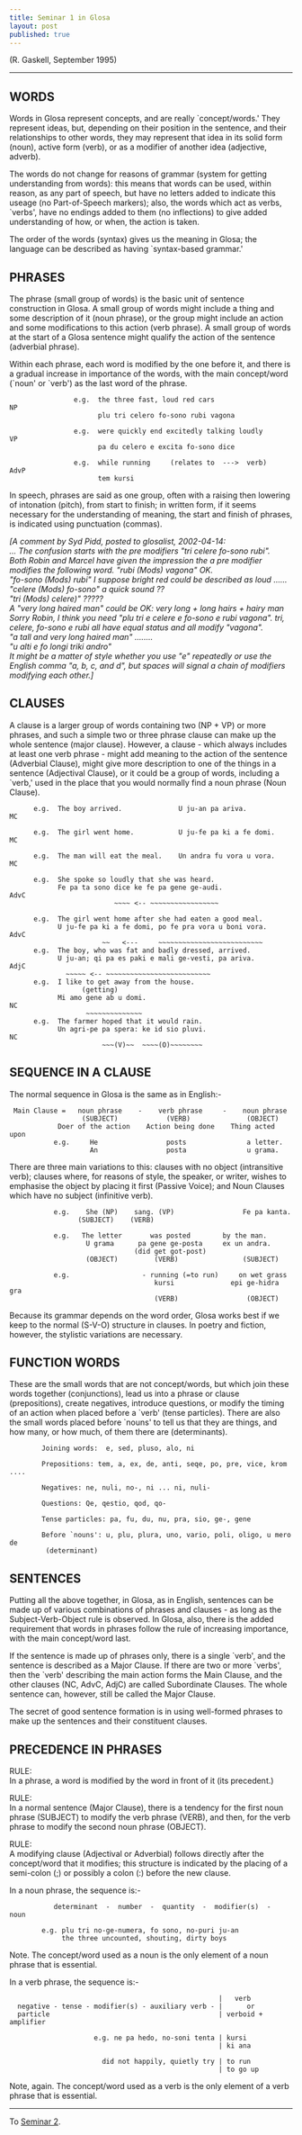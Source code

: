 ```yaml
---
title: Seminar 1 in Glosa
layout: post
published: true
---
```

  
  



(R. Gaskell, September 1995)

-----

  

## WORDS

Words in Glosa represent concepts, and are really \`concept/words.' They
represent ideas, but, depending on their position in the sentence, and
their relationships to other words, they may represent that idea in its
solid form (noun), active form (verb), or as a modifier of another idea
(adjective, adverb).

The words do not change for reasons of grammar (system for getting
understanding from words): this means that words can be used, within
reason, as any part of speech, but have no letters added to indicate
this useage (no Part-of-Speech markers); also, the words which act as
verbs, \`verbs', have no endings added to them (no inflections) to give
added understanding of how, or when, the action is taken.

The order of the words (syntax) gives us the meaning in Glosa; the
language can be described as having \`syntax-based grammar.'

  

## PHRASES

The phrase (small group of words) is the basic unit of sentence
construction in Glosa. A small group of words might include a thing and
some description of it (noun phrase), or the group might include an
action and some modifications to this action (verb phrase). A small
group of words at the start of a Glosa sentence might qualify the action
of the sentence (adverbial phrase).

Within each phrase, each word is modified by the one before it, and
there is a gradual increase in importance of the words, with the main
concept/word (\`noun' or \`verb') as the last word of the phrase.

``` 
                e.g.  the three fast, loud red cars                  NP
                      plu tri celero fo-sono rubi vagona

                e.g.  were quickly end excitedly talking loudly      VP
                      pa du celero e excita fo-sono dice

                e.g.  while running     (relates to  --->  verb)     AdvP
                      tem kursi
```

In speech, phrases are said as one group, often with a raising then
lowering of intonation (pitch), from start to finish; in written form,
if it seems necessary for the understanding of meaning, the start and
finish of phrases, is indicated using punctuation (commas).

*\[A comment by Syd Pidd, posted to glosalist, 2002-04-14:  
... The confusion starts with the pre modifiers "tri celere fo-sono
rubi".  
Both Robin and Marcel have given the impression the a pre modifier
modifies the following word. "rubi (Mods) vagona" OK.  
"fo-sono (Mods) rubi" I suppose bright red could be described as loud
......  
"celere (Mods) fo-sono" a quick sound ??  
"tri (Mods) celere)" ?????  
A "very long haired man" could be OK: very long + long hairs + hairy
man  
Sorry Robin, I think you need "plu tri e celere e fo-sono e rubi
vagona". tri, celere, fo-sono e rubi all have equal status and all
modify "vagona".  
"a tall and very long haired man" ........  
"u alti e fo longi triki andro"  
It might be a matter of style whether you use "e" repeatedly or use the
English comma "a, b, c, and d", but spaces will signal a chain of
modifiers modifying each other.\]*

  

## CLAUSES

A clause is a larger group of words containing two (NP + VP) or more
phrases, and such a simple two or three phrase clause can make up the
whole sentence (major clause). However, a clause - which always includes
at least one verb phrase - might add meaning to the action of the
sentence (Adverbial Clause), might give more description to one of the
things in a sentence (Adjectival Clause), or it could be a group of
words, including a \`verb,' used in the place that you would normally
find a noun phrase (Noun Clause).

``` 
      e.g.  The boy arrived.              U ju-an pa ariva.            MC

      e.g.  The girl went home.           U ju-fe pa ki a fe domi.     MC

      e.g.  The man will eat the meal.    Un andra fu vora u vora.     MC

      e.g.  She spoke so loudly that she was heard.
            Fe pa ta sono dice ke fe pa gene ge-audi.                AdvC
                          ~~~~ <-- ~~~~~~~~~~~~~~~~~

      e.g.  The girl went home after she had eaten a good meal.
            U ju-fe pa ki a fe domi, po fe pra vora u boni vora.     AdvC
                       ~~   <---     ~~~~~~~~~~~~~~~~~~~~~~~~~~
      e.g.  The boy, who was fat and badly dressed, arrived.
            U ju-an; qi pa es paki e mali ge-vesti, pa ariva.        AdjC
              ~~~~~ <-- ~~~~~~~~~~~~~~~~~~~~~~~~~~
      e.g.  I like to get away from the house.
                  (getting)
            Mi amo gene ab u domi.                                     NC
                   ~~~~~~~~~~~~~~
      e.g.  The farmer hoped that it would rain.
            Un agri-pe pa spera: ke id sio pluvi.                      NC
                       ~~~(V)~~  ~~~~(O)~~~~~~~~
```

## SEQUENCE IN A CLAUSE

The normal sequence in Glosa is the same as in English:-

``` 
 Main Clause =   noun phrase    -    verb phrase     -    noun phrase
                  (SUBJECT)            (VERB)              (OBJECT)
            Doer of the action    Action being done    Thing acted upon
           e.g.     He                 posts               a letter.
                    An                 posta               u grama.
```

There are three main variations to this: clauses with no object
(intransitive verb); clauses where, for reasons of style, the speaker,
or writer, wishes to emphasise the object by placing it first (Passive
Voice); and Noun Clauses which have no subject (infinitive verb).

``` 
           e.g.    She (NP)    sang. (VP)                 Fe pa kanta.
                 (SUBJECT)    (VERB)

           e.g.   The letter       was posted        by the man.
                   U grama      pa gene ge-posta     ex un andra.
                               (did get got-post)
                   (OBJECT)         (VERB)                (SUBJECT)

           e.g.                  - running (=to run)     on wet grass
                                    kursi              epi ge-hidra gra
                                    (VERB)                 (OBJECT)
```

Because its grammar depends on the word order, Glosa works best if we
keep to the normal (S-V-O) structure in clauses. In poetry and fiction,
however, the stylistic variations are necessary.

  

## FUNCTION WORDS

These are the small words that are not concept/words, but which join
these words together (conjunctions), lead us into a phrase or clause
(prepositions), create negatives, introduce questions, or modify the
timing of an action when placed before a \`verb' (tense particles).
There are also the small words placed before \`nouns' to tell us that
they are things, and how many, or how much, of them there are
(determinants).

``` 
        Joining words:  e, sed, pluso, alo, ni

        Prepositions: tem, a, ex, de, anti, seqe, po, pre, vice, krom ....

        Negatives: ne, nuli, no-, ni ... ni, nuli-

        Questions: Qe, qestio, qod, qo-

        Tense particles: pa, fu, du, nu, pra, sio, ge-, gene

        Before `nouns': u, plu, plura, uno, vario, poli, oligo, u mero de
         (determinant)
```

## SENTENCES

Putting all the above together, in Glosa, as in English, sentences can
be made up of various combinations of phrases and clauses - as long as
the Subject-Verb-Object rule is observed. In Glosa, also, there is the
added requirement that words in phrases follow the rule of increasing
importance, with the main concept/word last.

If the sentence is made up of phrases only, there is a single \`verb',
and the sentence is described as a Major Clause. If there are two or
more \`verbs', then the \`verb' describing the main action forms the
Main Clause, and the other clauses (NC, AdvC, AdjC) are called
Subordinate Clauses. The whole sentence can, however, still be called
the Major Clause.

The secret of good sentence formation is in using well-formed phrases to
make up the sentences and their constituent clauses.

  

## PRECEDENCE IN PHRASES

RULE:  
In a phrase, a word is modified by the word in front of it (its
precedent.)

RULE:  
In a normal sentence (Major Clause), there is a tendency for the first
noun phrase (SUBJECT) to modify the verb phrase (VERB), and then, for
the verb phrase to modify the second noun phrase (OBJECT).

RULE:  
A modifying clause (Adjectival or Adverbial) follows directly after the
concept/word that it modifies; this structure is indicated by the
placing of a semi-colon (;) or possibly a colon (:) before the new
clause.

In a <span class="underline">noun phrase</span>, the sequence is:-

``` 
           determinant  -  number  -  quantity  -  modifier(s)  -  noun

        e.g. plu tri no-ge-numera, fo sono, no-puri ju-an
             the three uncounted, shouting, dirty boys
```

Note. The concept/word used as a noun is the only element of a noun
phrase that is essential.

  
In a <span class="underline">verb phrase</span>, the sequence is:-

``` 
                                                    |   verb
  negative - tense - modifier(s) - auxiliary verb - |      or
  particle                                          | verboid + amplifier

                     e.g. ne pa hedo, no-soni tenta | kursi
                                                    | ki ana

                       did not happily, quietly try | to run
                                                    | to go up
```

Note, again. The concept/word used as a verb is the only element of a
verb phrase that is essential.

  

-----

To [Seminar 2](seminar2.htm).
